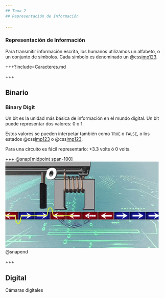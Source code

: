 ```yaml
---
## Tema 2
## Representación de Información

---
```

### Representación de Información
Para transmitir información escrita, los humanos utilizamos un alfabeto, o un conjunto de símbolos. Cada símbolo es denominado un @css[imp123](caracter).


+++?include=Caracteres.md

+++
## Binario
### Binary Digit

Un bit es la unidad más básica de información en el mundo digital. Un bit puede representar dos valores: 0 o 1.

Estos valores se pueden interpetar también como `TRUE` o `FALSE`, o los estados @css[imp123](encendido) o @css[imp123](apagado).

Para una circuito es fácil representarlo: +3.3 volts ó 0 volts.

+++
@snap[midpoint span-100]
![Hard Drive](/assets/img/hard_drive_short_optimized.gif)
@snapend

+++
## Digital
Cámaras digitales
